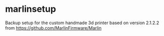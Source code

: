 # marlinsetup
Backup setup for the custom handmade 3d printer based on version 2.1.2.2 from https://github.com/MarlinFirmware/Marlin 
